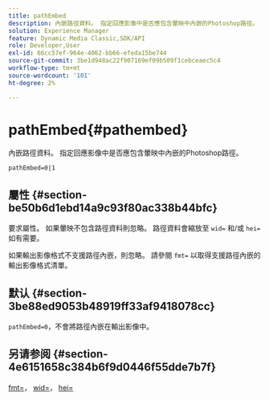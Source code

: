 ```yaml
---
title: pathEmbed
description: 內嵌路徑資料。 指定回應影像中是否應包含暈映中內嵌的Photoshop路徑。
solution: Experience Manager
feature: Dynamic Media Classic,SDK/API
role: Developer,User
exl-id: 66cc57ef-964e-4062-bb66-efeda15be744
source-git-commit: 3be1d948ac22f907169ef09b509f1cebceaec5c4
workflow-type: tm+mt
source-wordcount: '101'
ht-degree: 2%

---
```


# pathEmbed{#pathembed}

內嵌路徑資料。 指定回應影像中是否應包含暈映中內嵌的Photoshop路徑。

`pathEmbed=0|1`

## 屬性 {#section-be50b6d1ebd14a9c93f80ac338b44bfc}

要求屬性。 如果暈映不包含路徑資料則忽略。 路徑資料會縮放至 `wid=` 和/或 `hei=` 如有需要。

如果輸出影像格式不支援路徑內嵌，則忽略。 請參閱 `fmt=` 以取得支援路徑內嵌的輸出影像格式清單。

## 默认 {#section-3be88ed9053b48919ff33af9418078cc}

`pathEmbed=0`，不會將路徑內嵌在輸出影像中。

## 另请参阅 {#section-4e6151658c384b6f9d0446f55dde7b7f}

[fmt=](../../../../../ir-api/http-protocol/image-rendering-api-ref/c-ir-http-protocol-ref/c-ir-http-protocol-command-reference/r-ir-fmt.md#reference-4c743f67d56b47c5b774fcc900ff758c)， [wid=](../../../../../ir-api/http-protocol/image-rendering-api-ref/c-ir-http-protocol-ref/c-ir-http-protocol-command-reference/r-ir-wid.md#reference-b7e691b0624941168c94b2749ae233ec)， [hei=](../../../../../ir-api/http-protocol/image-rendering-api-ref/c-ir-http-protocol-ref/c-ir-http-protocol-command-reference/r-ir-hei.md#reference-1c08f60365a94417a39867c09cac5478)
